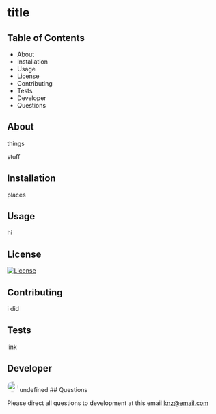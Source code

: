 #  title

   ## Table of Contents  
   * About  
   * Installation   
   * Usage  
   * License  
   * Contributing 
   * Tests 
   * Developer  
   * Questions  
   
   ## About   

   things  

   stuff  

   ## Installation   

   places  

   ## Usage  

   hi  

   ## License  

   [![License](https://img.shields.io/badge/License-Apache%202.0-blue.svg)](https://opensource.org/licenses/Apache-2.0)  
 

   ## Contributing  

   i did  


   ## Tests  

   link  

   ## Developer  

   <img src="https://avatars.githubusercontent.com/undefined" style="height: 25px; width: 25px; border-radius: 100%;">   
   undefined
   ## Questions  

   Please direct all questions to development at this email knz@email.com  


   